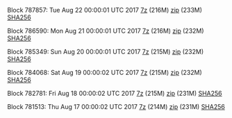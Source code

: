 Block 787857: Tue Aug 22 00:00:01 UTC 2017 [7z](https://transfer.sh/1Jzm0/bootstrap.dat.20170822.7z) (216M) [zip](https://transfer.sh/OYDTR/bootstrap.dat.20170822.zip) (233M) [SHA256](https://transfer.sh/KttAv/sha256.txt)

Block 786590: Mon Aug 21 00:00:01 UTC 2017 [7z](https://transfer.sh/oZNZb/bootstrap.dat.20170821.7z) (216M) [zip](https://transfer.sh/GmoG2/bootstrap.dat.20170821.zip) (232M) [SHA256](https://transfer.sh/WmRFV/sha256.txt)

Block 785349: Sun Aug 20 00:00:01 UTC 2017 [7z](https://transfer.sh/16cdbC/bootstrap.dat.20170820.7z) (215M) [zip](https://transfer.sh/45Yyl/bootstrap.dat.20170820.zip) (232M) [SHA256](https://transfer.sh/XahKj/sha256.txt)

Block 784068: Sat Aug 19 00:00:02 UTC 2017 [7z](https://transfer.sh/VyfFw/bootstrap.dat.20170819.7z) (215M) [zip](https://transfer.sh/auTlC/bootstrap.dat.20170819.zip) (232M) [SHA256](https://transfer.sh/bnPsX/sha256.txt)

Block 782781: Fri Aug 18 00:00:02 UTC 2017 [7z](https://transfer.sh/jH4S2/bootstrap.dat.20170818.7z) (215M) [zip](https://transfer.sh/Uz3o0/bootstrap.dat.20170818.zip) (231M) [SHA256](https://transfer.sh/cHsBu/sha256.txt)

Block 781513: Thu Aug 17 00:00:02 UTC 2017 [7z](https://transfer.sh/15uAkH/bootstrap.dat.20170817.7z) (214M) [zip](https://transfer.sh/ro8yt/bootstrap.dat.20170817.zip) (231M) [SHA256](https://transfer.sh/FGvqC/sha256.txt)

